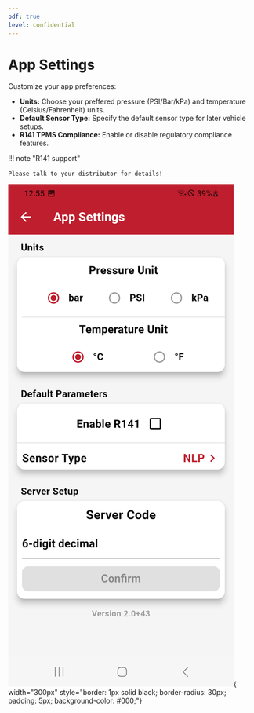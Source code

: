 ```yaml
---
pdf: true
level: confidential
---
```


# App Settings

Customize your app preferences:

- **Units:** Choose your preffered pressure (PSI/Bar/kPa) and temperature (Celsius/Fahrenheit) units.
- **Default Sensor Type:** Specify the default sensor type for later vehicle setups.
- **R141 TPMS Compliance:** Enable or disable regulatory compliance features.

!!! note "R141 support"

    Please talk to your distributor for details!

![App Screenshot](images/appSettings_menu.PNG){ width="300px" style="border: 1px solid black; border-radius: 30px; padding: 5px; background-color: #000;"}
